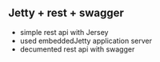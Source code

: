 ## Jetty + rest + swagger
- simple rest api with Jersey
- used embeddedJetty application server
- decumented rest api with swagger

